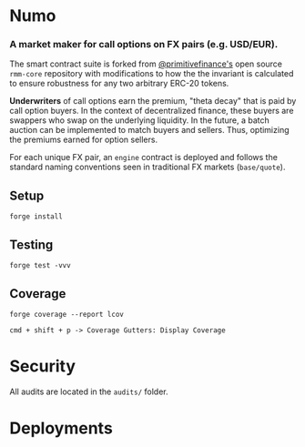 # Numo

### A market maker for call options on FX pairs (e.g. USD/EUR).

The smart contract suite is forked from [@primitivefinance's](https://github.com/primitivefinance/rmm-core) open source `rmm-core` repository with modifications to how the the invariant is calculated to ensure robustness for any two arbitrary ERC-20 tokens. 

**Underwriters** of call options earn the premium, "theta decay" that is paid by call option buyers. In the context of decentralized finance, these buyers are swappers who swap on the underlying liquidity. In the future, a batch auction can be implemented to match buyers and sellers. Thus, optimizing the premiums earned for option sellers.

For each unique FX pair, an `engine` contract is deployed and follows the standard naming conventions seen in traditional FX markets (`base/quote`).

## Setup

`forge install`

## Testing

`forge test -vvv`

## Coverage

`forge coverage --report lcov`

`cmd + shift + p -> Coverage Gutters: Display Coverage`

# Security

All audits are located in the `audits/` folder.

# Deployments

